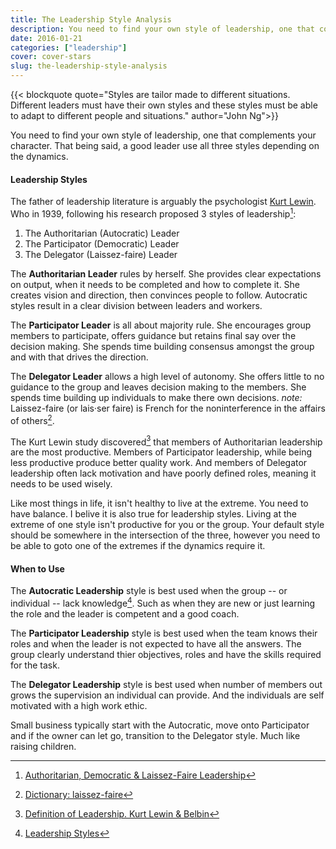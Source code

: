 ```yaml
---
title: The Leadership Style Analysis
description: You need to find your own style of leadership, one that complements your character. However, good leaders use all three styles depending on the dynamics.
date: 2016-01-21
categories: ["leadership"]
cover: cover-stars
slug: the-leadership-style-analysis
---
```


{{< blockquote quote="Styles are tailor made to different situations. Different leaders must have their own styles and these styles must be able to adapt to different people and situations." author="John Ng">}}

You need to find your own style of leadership, one that complements your character. That being said, a good leader use all three styles depending on the dynamics.

#### Leadership Styles

The father of leadership literature is arguably the psychologist [Kurt Lewin](https://en.wikipedia.org/wiki/Kurt_Lewin). Who in 1939, following his research proposed 3 styles of leadership[^enotes]:

1. The Authoritarian (Autocratic) Leader
2. The Participator (Democratic) Leader
3. The Delegator (Laissez-faire) Leader

The __Authoritarian Leader__ rules by herself. She provides clear expectations on output, when it needs to be completed and how to complete it. She creates vision and direction, then convinces people to follow. Autocratic styles result in a clear division between leaders and workers.

The __Participator Leader__ is all about majority rule. She encourages group members to participate, offers guidance but retains final say over the decision making. She spends time building consensus amongst the group and with that drives the direction.

The __Delegator Leader__ allows a high level of autonomy. She offers little to no guidance to the group and leaves decision making to the members. She spends time building up individuals to make there own decisions. _note:_ Laissez-faire (or lais·ser faire) is French for the noninterference in the affairs of others[^laissez-faire].

The Kurt Lewin study discovered[^definition-of-leadership] that members of Authoritarian leadership are the most productive. Members of Participator leadership, while being less productive produce better quality work. And members of Delegator leadership often lack motivation and have poorly defined roles, meaning it needs to be used wisely.

Like most things in life, it isn't healthy to live at the extreme. You need to have balance. I belive it is also true for leadership styles. Living at the extreme of one style isn't productive for you or the group. Your default style should be somewhere in the intersection of the three, however you need to be able to goto one of the extremes if the dynamics require it.

#### When to Use

The __Autocratic Leadership__ style is best used when the group -- or individual -- lack knowledge[^leadership-styles]. Such as when they are new or just learning the role and the leader is competent and a good coach.

The __Participator Leadership__ style is best used when the team knows their roles and when the leader is not expected to have all the answers. The group clearly understand thier objectives, roles and have the skills required for the task.

The __Delegator Leadership__ style is best used when number of members out grows the supervision an individual can provide. And the individuals are self motivated with a high work ethic.

Small business typically start with the Autocratic, move onto Participator and if the owner can let go, transition to the Delegator style. Much like raising children.

[^enotes]: [Authoritarian, Democratic & Laissez-Faire Leadership](http://www.enotes.com/research-starters/authoritarian-democratic-laissez-faire-leadership)
[^laissez-faire]: [Dictionary: laissez-faire](http://www.dictionary.com/browse/laissez-faire)
[^definition-of-leadership]: [Definition of Leadership. Kurt Lewin & Belbin](https://nofinchaos.wordpress.com/2012/03/07/definition-of-leadership-kurt-lewin/)
[^leadership-styles]: [Leadership Styles](http://www.nwlink.com/~donclark/leader/leadstl.html)